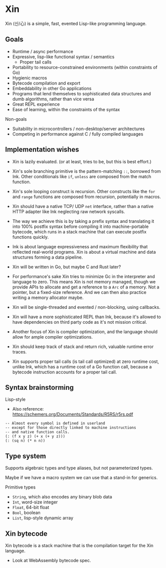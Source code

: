 # Xin

Xin (신/心) is a simple, fast, evented Lisp-like programming language.

## Goals

- Runtime / async performance
- Expressive, lisp-like functional syntax / semantics
    - Proper tail calls
- Portability to resource-constrained environments (within constraints of Go)
- Hygienic macros
- Bytecode compilation and export
- Embeddability in other Go applications
- Programs that lend themselves to sophisticated data structures and dumb algorithms, rather than vice versa
- Great REPL experience
- Ease of learning, within the constraints of the syntax

Non-goals

- Suitability in microcontrollers / non-desktop/server architectures
- Competing in performance against C / fully compiled languages

## Implementation wishes

- Xin is lazily evaluated. (or at least, tries to be, but this is best effort.)

- Xin's sole branching primitive is the pattern-matching `::`, borrowed from Ink. Other conditionals like `if`, `unless` are composed from the match function.
- Xin's sole looping construct is recursion. Other constructs like the `for` and `range` functions are composed from recursion, potentially in macros.
- Xin should have a native TCP/ UDP `net` interface, rather than a native HTTP adapter like Ink neglecting raw network syscalls.

- The way we achieve this is by taking a prefix syntax and translating it into 100% postfix syntax before compiling it into machine-portable bytecode, which runs in a stack machine that can execute postfix functions quickly.
- Ink is about language expressiveness and maximum flexibility that reflected real-world programs. Xin is about a virtual machine and data structures forming a data pipeline.
- Xin will be written in Go, but maybe C and Rust later?
- For performance's sake Xin tries to minimize Gc in the interpreter and language to zero. This means Xin is not memory managed, though we provide APIs to allocate and get a reference to a `Arc` of a memory. Not a pointer, but a fixed-size reference. And we can then also practice writing a memory allocator maybe.
- Xin will be single-threaded and evented / non-blocking, using callbacks.
- Xin will have a more sophisticated REPL than Ink, because it's allowed to have dependencies on third party code as it's not mission critical.
- Another focus of Xin is compiler optimization, and the language should allow for ample compiler optimizations.
- Xin should keep track of stack and return rich, valuable runtime error traces.
- Xin supports proper tail calls (is tail call optimized) at zero runtime cost, unlike Ink, which has a runtime cost of a Go function call, because a bytecode instruction accounts for a proper tail call.

## Syntax brainstorming

Lisp-style

- Also reference: https://schemers.org/Documents/Standards/R5RS/r5rs.pdf

```
-- Almost every symbol is defined in userland
-- except for those directly linked to machine instructions
-- and native function calls.
(: (f x y z) (+ x (+ y z)))
(: (sq n) (* n n))
```

## Type system

Supports algebraic types and type aliases, but not parameterized types.

Maybe if we have a macro system we can use that a stand-in for generics.

Primitive types
- `String`, which also encodes any binary blob data
- `Int`, word-size integer
- `Float`, 64-bit float
- `Bool`, boolean
- `List`, lisp-style dynamic array

## Xin bytecode

Xin bytecode is a stack machine that is the compilation target for the Xin language.

- Look at WebAssembly bytecode spec.
